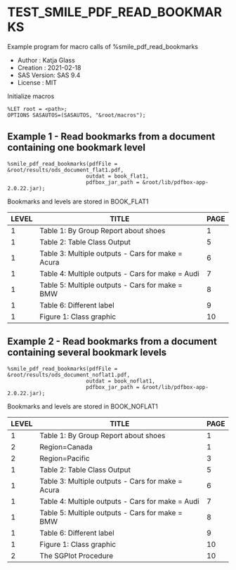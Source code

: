 # TEST_SMILE_PDF_READ_BOOKMARKS

Example program for macro calls of %smile_pdf_read_bookmarks

 - Author     : Katja Glass
 - Creation   : 2021-02-18
 - SAS Version: SAS 9.4
 - License    : MIT
 

Initialize macros

```sas
%LET root = <path>;
OPTIONS SASAUTOS=(SASAUTOS, "&root/macros");
```

 


## Example 1 - Read bookmarks from a document containing one bookmark level

 


```sas
%smile_pdf_read_bookmarks(pdfFile = &root/results/ods_document_flat1.pdf,
                         outdat = book_flat1,
                         pdfbox_jar_path = &root/lib/pdfbox-app-2.0.22.jar);
```

 

Bookmarks and levels are stored in BOOK_FLAT1
 

LEVEL |TITLE |PAGE
--- | --- | ---
1 |Table 1: By Group Report about shoes |1
1 |Table 2: Table Class Output |5
1 |Table 3: Multiple outputs - Cars for make = Acura |6
1 |Table 4: Multiple outputs - Cars for make = Audi |7
1 |Table 5: Multiple outputs - Cars for make = BMW |8
1 |Table 6: Different label |9
1 |Figure 1: Class graphic |10
 
 

 


## Example 2 - Read bookmarks from a document containing several bookmark levels

 


```sas
%smile_pdf_read_bookmarks(pdfFile = &root/results/ods_document_noflat1.pdf,
                         outdat = book_noflat1,
                         pdfbox_jar_path = &root/lib/pdfbox-app-2.0.22.jar);
```

 

Bookmarks and levels are stored in BOOK_NOFLAT1
 

LEVEL |TITLE |PAGE
--- | --- | ---
1 |Table 1: By Group Report about shoes |1
2 |Region=Canada |1
2 |Region=Pacific |3
1 |Table 2: Table Class Output |5
1 |Table 3: Multiple outputs - Cars for make = Acura |6
1 |Table 4: Multiple outputs - Cars for make = Audi |7
1 |Table 5: Multiple outputs - Cars for make = BMW |8
1 |Table 6: Different label |9
1 |Figure 1: Class graphic |10
2 |The SGPlot Procedure |10
 
